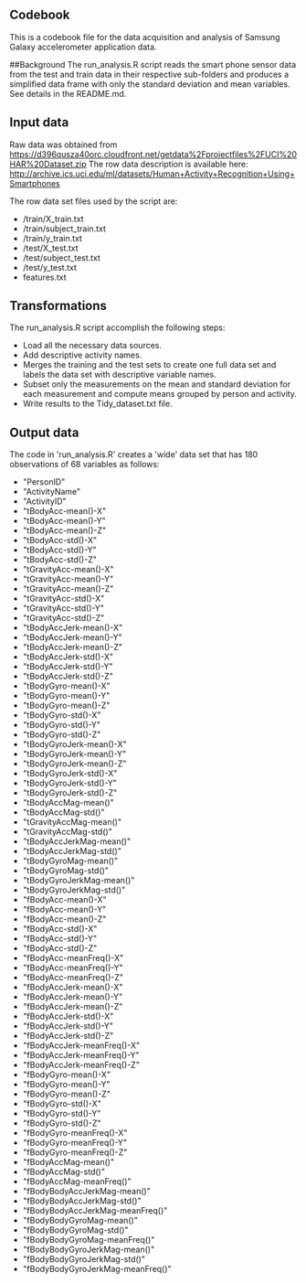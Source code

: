 ## Codebook
This is a codebook file for the data acquisition and analysis of Samsung Galaxy accelerometer application data.
 
##Background
The run_analysis.R script reads the smart phone sensor data from the test and train data in their respective sub-folders and produces a simplified data frame with only the standard deviation and mean variables. See details in the README.md.

## Input data
Raw data was obtained from https://d396qusza40orc.cloudfront.net/getdata%2Fprojectfiles%2FUCI%20HAR%20Dataset.zip
The row data description is available here: http://archive.ics.uci.edu/ml/datasets/Human+Activity+Recognition+Using+Smartphones

The row data set files used by the script are:
-  /train/X_train.txt
-  /train/subject_train.txt
-  /train/y_train.txt
-  /test/X_test.txt
-  /test/subject_test.txt
-  /test/y_test.txt
-  features.txt
  
## Transformations
The run_analysis.R script accomplish the following steps:

* Load all the necessary data sources.
* Add descriptive activity names.
* Merges the training and the test sets to create one full data set and labels the data set with descriptive variable names.
* Subset only the measurements on the mean and standard deviation for each measurement and compute means grouped by person and activity.
* Write results to the Tidy_dataset.txt file.

## Output data
The code in 'run_analysis.R' creates a 'wide' data set that has 180 observations of 68 variables as follows:
- "PersonID" 
- "ActivityName" 
- "ActivityID" 
- "tBodyAcc-mean()-X"
- "tBodyAcc-mean()-Y" 
- "tBodyAcc-mean()-Z"
- "tBodyAcc-std()-X" 
- "tBodyAcc-std()-Y" 
- "tBodyAcc-std()-Z" 
- "tGravityAcc-mean()-X" 
- "tGravityAcc-mean()-Y" 
- "tGravityAcc-mean()-Z" 
- "tGravityAcc-std()-X" 
- "tGravityAcc-std()-Y" 
- "tGravityAcc-std()-Z" 
- "tBodyAccJerk-mean()-X" 
- "tBodyAccJerk-mean()-Y" 
- "tBodyAccJerk-mean()-Z" 
- "tBodyAccJerk-std()-X" 
- "tBodyAccJerk-std()-Y" 
- "tBodyAccJerk-std()-Z"
- "tBodyGyro-mean()-X" 
- "tBodyGyro-mean()-Y" 
- "tBodyGyro-mean()-Z" 
- "tBodyGyro-std()-X" 
- "tBodyGyro-std()-Y" 
- "tBodyGyro-std()-Z" 
- "tBodyGyroJerk-mean()-X" 
- "tBodyGyroJerk-mean()-Y" 
- "tBodyGyroJerk-mean()-Z" 
- "tBodyGyroJerk-std()-X" 
- "tBodyGyroJerk-std()-Y" 
- "tBodyGyroJerk-std()-Z" 
- "tBodyAccMag-mean()" 
- "tBodyAccMag-std()" 
- "tGravityAccMag-mean()" 
- "tGravityAccMag-std()" 
- "tBodyAccJerkMag-mean()" 
- "tBodyAccJerkMag-std()" 
- "tBodyGyroMag-mean()" 
- "tBodyGyroMag-std()" 
- "tBodyGyroJerkMag-mean()" 
- "tBodyGyroJerkMag-std()" 
- "fBodyAcc-mean()-X" 
- "fBodyAcc-mean()-Y" 
- "fBodyAcc-mean()-Z" 
- "fBodyAcc-std()-X" 
- "fBodyAcc-std()-Y" 
- "fBodyAcc-std()-Z" 
- "fBodyAcc-meanFreq()-X"
- "fBodyAcc-meanFreq()-Y"
- "fBodyAcc-meanFreq()-Z"
- "fBodyAccJerk-mean()-X"
- "fBodyAccJerk-mean()-Y"
- "fBodyAccJerk-mean()-Z"
- "fBodyAccJerk-std()-X" 
- "fBodyAccJerk-std()-Y" 
- "fBodyAccJerk-std()-Z" 
- "fBodyAccJerk-meanFreq()-X"
- "fBodyAccJerk-meanFreq()-Y"
- "fBodyAccJerk-meanFreq()-Z"
- "fBodyGyro-mean()-X" 
- "fBodyGyro-mean()-Y" 
- "fBodyGyro-mean()-Z" 
- "fBodyGyro-std()-X" 
- "fBodyGyro-std()-Y" 
- "fBodyGyro-std()-Z" 
- "fBodyGyro-meanFreq()-X" 
- "fBodyGyro-meanFreq()-Y"
- "fBodyGyro-meanFreq()-Z"
- "fBodyAccMag-mean()"
- "fBodyAccMag-std()"
- "fBodyAccMag-meanFreq()"
- "fBodyBodyAccJerkMag-mean()"
- "fBodyBodyAccJerkMag-std()" 
- "fBodyBodyAccJerkMag-meanFreq()"
- "fBodyBodyGyroMag-mean()"
- "fBodyBodyGyroMag-std()" 
- "fBodyBodyGyroMag-meanFreq()"
- "fBodyBodyGyroJerkMag-mean()"
- "fBodyBodyGyroJerkMag-std()" 
- "fBodyBodyGyroJerkMag-meanFreq()"


















